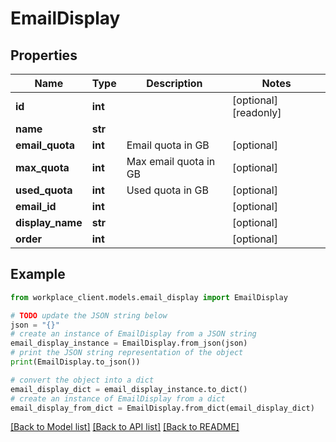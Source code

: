 # EmailDisplay


## Properties

Name | Type | Description | Notes
------------ | ------------- | ------------- | -------------
**id** | **int** |  | [optional] [readonly] 
**name** | **str** |  | 
**email_quota** | **int** | Email quota in GB | [optional] 
**max_quota** | **int** | Max email quota in GB | [optional] 
**used_quota** | **int** | Used quota in GB | [optional] 
**email_id** | **int** |  | [optional] 
**display_name** | **str** |  | [optional] 
**order** | **int** |  | [optional] 

## Example

```python
from workplace_client.models.email_display import EmailDisplay

# TODO update the JSON string below
json = "{}"
# create an instance of EmailDisplay from a JSON string
email_display_instance = EmailDisplay.from_json(json)
# print the JSON string representation of the object
print(EmailDisplay.to_json())

# convert the object into a dict
email_display_dict = email_display_instance.to_dict()
# create an instance of EmailDisplay from a dict
email_display_from_dict = EmailDisplay.from_dict(email_display_dict)
```
[[Back to Model list]](../README.md#documentation-for-models) [[Back to API list]](../README.md#documentation-for-api-endpoints) [[Back to README]](../README.md)


